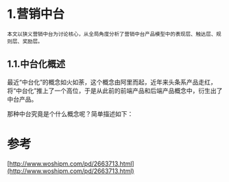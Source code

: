 # 1.营销中台


```
本文以狭义营销中台为讨论核心，从全局角度分析了营销中台产品模型中的表现层、触达层、规则层、奖励层。
```

## 1.1.中台化概述
最近“中台化”的概念如火如荼，这个概念由阿里而起，近年来头条系产品走红，将“中台化”推上了一个高位，于是从此前的前端产品和后端产品概念中，衍生出了中台产品。


那种中台究竟是个什么概念呢？简单描述如下：




# 参考

[http://www.woshipm.com/pd/2663713.html](http://www.woshipm.com/pd/2663713.html)

